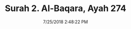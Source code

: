 ---
title       : "Surah 2. Al-Baqara, Ayah 274"
date        : 7/25/2018 2:48:22 PM
draft       : false
type        : "quran"
layout      : "compare"
BookCode    : "CMP"
SurahNumber : "2"
AyahNumber  : "274"
TotalAyah   : "286"
---